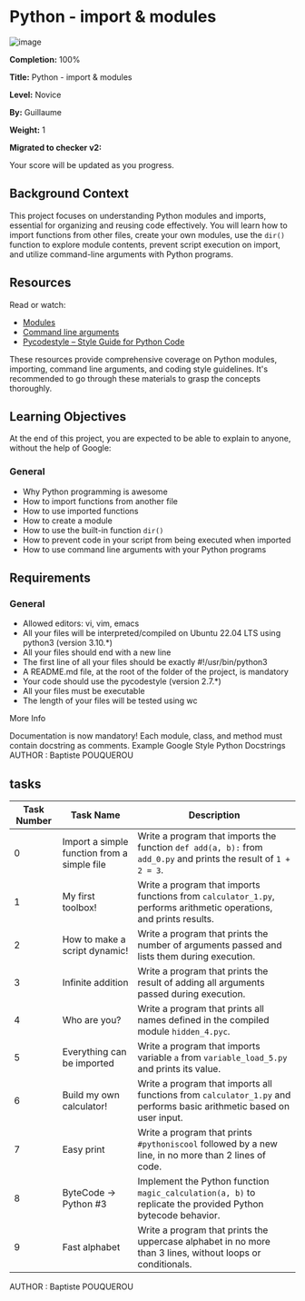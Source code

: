 # Python - import & modules

![image](https://github.com/ghinzuka/holbertonschool-higher_level_programming/assets/102736316/d09a912b-2a72-49fc-871f-cd6cf1562e87)


**Completion:** 100%

**Title:** Python - import & modules

**Level:** Novice

**By:** Guillaume

**Weight:** 1

**Migrated to checker v2:** 

Your score will be updated as you progress.

## Background Context

This project focuses on understanding Python modules and imports, essential for organizing and reusing code effectively. You will learn how to import functions from other files, create your own modules, use the `dir()` function to explore module contents, prevent script execution on import, and utilize command-line arguments with Python programs.

## Resources

Read or watch:

- [Modules](https://example.com)
- [Command line arguments](https://example.com)
- [Pycodestyle – Style Guide for Python Code](https://example.com)

These resources provide comprehensive coverage on Python modules, importing, command line arguments, and coding style guidelines. It's recommended to go through these materials to grasp the concepts thoroughly.

## Learning Objectives

At the end of this project, you are expected to be able to explain to anyone, without the help of Google:

### General

- Why Python programming is awesome
- How to import functions from another file
- How to use imported functions
- How to create a module
- How to use the built-in function `dir()`
- How to prevent code in your script from being executed when imported
- How to use command line arguments with your Python programs

## Requirements

### General

- Allowed editors: vi, vim, emacs
- All your files will be interpreted/compiled on Ubuntu 22.04 LTS using python3 (version 3.10.*)
- All your files should end with a new line
- The first line of all your files should be exactly #!/usr/bin/python3
- A README.md file, at the root of the folder of the project, is mandatory
- Your code should use the pycodestyle (version 2.7.*)
- All your files must be executable
- The length of your files will be tested using wc

More Info

Documentation is now mandatory! Each module, class, and method must contain docstring as comments. Example Google Style Python Docstrings
AUTHOR : Baptiste POUQUEROU 

## tasks

| Task Number | Task Name                              | Description                                                                                                      |
|-------------|----------------------------------------|------------------------------------------------------------------------------------------------------------------|
| 0           | Import a simple function from a simple file | Write a program that imports the function `def add(a, b):` from `add_0.py` and prints the result of `1 + 2 = 3`. |
| 1           | My first toolbox!                      | Write a program that imports functions from `calculator_1.py`, performs arithmetic operations, and prints results. |
| 2           | How to make a script dynamic!          | Write a program that prints the number of arguments passed and lists them during execution.                      |
| 3           | Infinite addition                      | Write a program that prints the result of adding all arguments passed during execution.                            |
| 4           | Who are you?                           | Write a program that prints all names defined in the compiled module `hidden_4.pyc`.                               |
| 5           | Everything can be imported             | Write a program that imports variable `a` from `variable_load_5.py` and prints its value.                          |
| 6           | Build my own calculator!               | Write a program that imports all functions from `calculator_1.py` and performs basic arithmetic based on user input. |
| 7           | Easy print                             | Write a program that prints `#pythoniscool` followed by a new line, in no more than 2 lines of code.              |
| 8           | ByteCode -> Python #3                  | Implement the Python function `magic_calculation(a, b)` to replicate the provided Python bytecode behavior.       |
| 9           | Fast alphabet                          | Write a program that prints the uppercase alphabet in no more than 3 lines, without loops or conditionals.         |

AUTHOR : Baptiste POUQUEROU 
